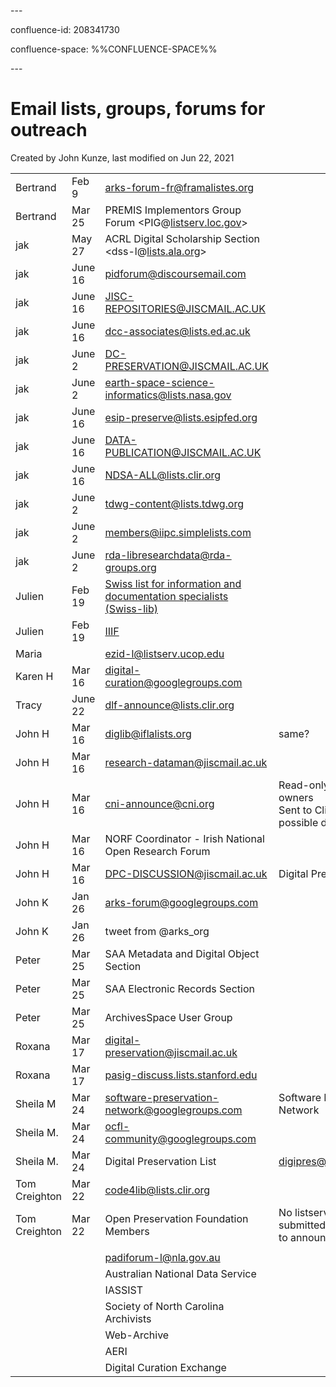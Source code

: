 \---

confluence-id: 208341730

confluence-space: %%CONFLUENCE-SPACE%%

\---

Email lists, groups, forums for outreach
========================================

Created by John Kunze, last modified on Jun 22, 2021

|     |     |     |     |
| --- | --- | --- | --- |
| Bertrand | Feb 9 | [arks-forum-fr@framalistes.org](mailto:arks-forum-fr@framalistes.org) |     |
| Bertrand | Mar 25 | PREMIS Implementors Group Forum <PIG@[listserv.loc.gov](http://listserv.loc.gov)\> |     |
| jak | May 27 | ACRL Digital Scholarship Section <dss-l@[lists.ala.org](http://lists.ala.org)\> |     |
| jak | June 16 | pidforum@discoursemail.com |     |
| jak | June 16 | [JISC-REPOSITORIES@JISCMAIL.AC.UK](mailto:JISC-REPOSITORIES@JISCMAIL.AC.UK) |     |
| jak | June 16 | [dcc-associates@lists.ed.ac.uk](mailto:dcc-associates@lists.ed.ac.uk) |     |
| jak | June 2 | [DC-PRESERVATION@JISCMAIL.AC.UK](mailto:DC-PRESERVATION@JISCMAIL.AC.UK) |     |
| jak | June 2 | [earth-space-science-informatics@lists.nasa.gov](mailto:earth-space-science-informatics@lists.nasa.gov) |     |
| jak | June 16 | [esip-preserve@lists.esipfed.org](mailto:esip-preserve@lists.esipfed.org) |     |
| jak | June 16 | [DATA-PUBLICATION@JISCMAIL.AC.UK](mailto:DATA-PUBLICATION@JISCMAIL.AC.UK) |     |
| jak | June 16 | [NDSA-ALL@lists.clir.org](mailto:NDSA-ALL@lists.clir.org) |     |
| jak | June 2 | [tdwg-content@lists.tdwg.org](mailto:tdwg-content@lists.tdwg.org) |     |
| jak | June 2 | [members@iipc.simplelists.com](mailto:members@iipc.simplelists.com) |     |
| jak | June 2 | [rda-libresearchdata@rda-groups.org](mailto:rda-libresearchdata@rda-groups.org) |     |
| Julien | Feb 19 | [Swiss list for information and documentation specialists (Swiss-lib)](https://mailman.switch.ch/postorius/lists/swiss-lib.lists.switch.ch/) |     |
| Julien | Feb 19 | [IIIF](https://groups.google.com/g/iiif-discuss) |     |
| Maria |     | [ezid-l@listserv.ucop.edu](mailto:ezid-l@listserv.ucop.edu) |     |
| Karen H | Mar 16 | [digital-curation@googlegroups.com](mailto:digital-curation@googlegroups.com) |     |
| Tracy | June 22 | [dlf-announce@lists.clir.org](mailto:dlf-announce@lists.clir.org) |     |
| John H | Mar 16 | [diglib@iflalists.org](mailto:diglib@iflalists.org) | same? |
| John H | Mar 16 | [research-dataman@jiscmail.ac.uk](mailto:research-dataman@jiscmail.ac.uk) |     |
| John H | Mar 16 | [cni-announce@cni.org](mailto:cni-announce@cni.org) | Read-only except to list owners  <br>Sent to Clifford Lynch for possible distribution--John |
| John H | Mar 16 | NORF Coordinator - Irish National Open Research Forum |     |
| John H | Mar 16 | [DPC-DISCUSSION@jiscmail.ac.uk](mailto:DPC-DISCUSSION@jiscmail.ac.uk) | Digital Preservation Coalition |
| John K | Jan 26 | [arks-forum@googlegroups.com](mailto:arks-forum@googlegroups.com) |     |
| John K | Jan 26 | tweet from @arks\_org |     |
| Peter | Mar 25 | SAA Metadata and Digital Object Section |     |
| Peter | Mar 25 | SAA Electronic Records Section |     |
| Peter | Mar 25 | ArchivesSpace User Group |     |
| Roxana | Mar 17 | [digital-preservation@jiscmail.ac.uk](mailto:digital-preservation@jiscmail.ac.uk) |     |
| Roxana | Mar 17 | [pasig-discuss.lists.stanford.edu](http://pasig-discuss.lists.stanford.edu) |     |
| Sheila M | Mar 24 | [software-preservation-network@googlegroups.com](mailto:software-preservation-network@googlegroups.com) | Software Preservation Network |
| Sheila M. | Mar 24 | [ocfl-community@googlegroups.com](mailto:ocfl-community@googlegroups.com) |     |
| Sheila M. | Mar 24 | Digital Preservation List | [digipres@googlegroups.com](mailto:digipres@googlegroups.com) |
| Tom Creighton | Mar 22 | [code4lib@lists.clir.org](mailto:code4lib@lists.clir.org) |     |
| Tom Creighton | Mar 22 | Open Preservation Foundation Members | No listserv AFAIK. I've submitted a request to OPF to announce it. |
|     |     |     |     |
|     |     | [padiforum-l@nla.gov.au](mailto:padiforum-l@nla.gov.au) |     |
|     |     | Australian National Data Service |     |
|     |     | IASSIST |     |
|     |     | Society of North Carolina Archivists |     |
|     |     | Web-Archive |     |
|     |     | AERI |     |
|     |     | Digital Curation Exchange |     |